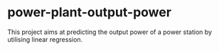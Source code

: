 # power-plant-output-power
This project aims at predicting the output power of a power station by utilising linear regression.
